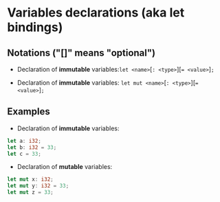 # Variables declarations (aka let bindings)
## Notations ("\[\]" means "optional")
- Declaration of **immutable** variables:``let <name>``\[``: <type>``\]\[``= <value>``\]``;``

- Declaration of **immutable** variables:
``let mut <name>``\[``: <type>``\]\[``= <value>``\]``;``

## Examples
- Declaration of **immutable** variables:
```Rust
let a: i32;
let b: i32 = 33;
let c = 33;
```
- Declaration of **mutable** variables:
```Rust
let mut x: i32;
let mut y: i32 = 33;
let mut z = 33;
```


